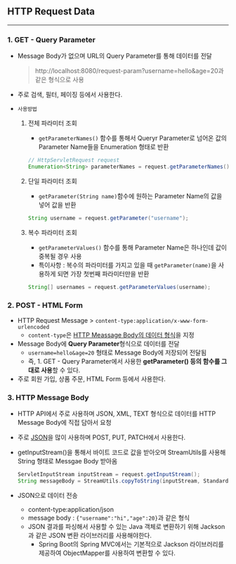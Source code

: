 ## HTTP Request Data

---

### 1. GET - Query Parameter

- Message Body가 없으며 URL의 Query Parameter를 통해 데이터를 전달

  > http://localhost:8080/request-param?username=hello&age=20과 같은 형식으로 사용

- 주로 검색, 필터, 페이징 등에서 사용한다.

- `사용방법`

  1. 전체 파라미터 조회

     - `getParameterNames()` 함수를 통해서 Queryr Parameter로 넘어온 값의 Parameter Name들을 Enumeration 형태로 반환

     ```java
     // HttpServletRequest request
     Enumeration<String> parameterNames = request.getParameterNames();
     ```

  2. 단일 파라미터 조회

     - `getParameter(String name)`함수에 원하는 Parameter Name의 값을 넣어 값을 반환

     ```java
     String username = request.getParameter("username");
     ```

  3. 복수 파라미터 조회

     - `getParameterValues()` 함수를 통해 Parameter Name은 하나인데 값이 중복될 경우 사용 
     - 특이사항 : 복수의 파라미터를 가지고 있을 때 `getParameter(name)`을 사용하게 되면 가장 첫번째 파라미터만을 반환

     ```java
     String[] usernames = request.getParameterValues(username);
     ```

     

### 2. POST - HTML  Form

- HTTP Request Message > `content-type:application/x-www-form-urlencoded`
  - `content-type`은 <u>HTTP Meassage Body의  데이터 형식</u>을 지정
- Message Body에 **Query Parameter**형식으로 데이터를 전달
  - `username=hello&age=20` 형태로 Message Body에 저장되어 전달됨
  - 즉, 1. GET - Query Parameter에서 사용한 **getParameter() 등의 함수를 그대로 사용**할 수 있다.
- 주로 회원 가입, 상품 주문, HTML Form 등에서 사용한다.

### 3. HTTP Message Body 

- HTTP API에서 주로 사용하며 JSON, XML, TEXT 형식으로 데이터를 HTTP Message Body에 직접 담아서 요청

- 주로 <u>JSON</u>을 많이 사용하며 POST, PUT, PATCH에서 사용한다.

- getInputStream()을 통해서 바이트 코드로 값을 받아오며 StreamUtils를 사용해 String 형태로 Messgae Body 받아옴

  ```java
  ServletInputStream inputStream = request.getInputStream();
  String messageBody = StreamUtils.copyToString(inputStream, StandardCharsets.UTF_8);
  ```

- JSON으로 데이터 전송

  - content-type:application/json
  - message  body : `{"username":"hi","age":20}`과 같은 형식
  - JSON 결과를 파싱해서 사용할 수 있는 Java 객체로 변환하기 위해 Jackson과 같은 JSON 변환 라이브러리를 사용해야한다.
    - Spring Boot의 Spring MVC에서는 기본적으로 Jackson 라이브러리를 제공하여 ObjectMapper를 사용하여 변환할 수 있다.



